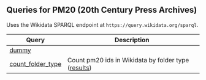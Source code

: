 ## Queries for PM20 (20th Century Press Archives)

Uses the Wikidata SPARQL endpoint at `https://query.wikidata.org/sparql`. 

Query | Description
------|------------
[dummy](http://zbw.eu/beta/sparql-lab/?endpoint=https://query.wikidata.org/sparql&queryRef=https://api.github.com/repos/zbw/sparql-queries/contents/pm20/dummy.rq) | 
[count_folder_type](http://zbw.eu/beta/sparql-lab/?endpoint=https://query.wikidata.org/sparql&queryRef=https://api.github.com/repos/zbw/sparql-queries/contents/pm20/count_folder_type.rq) | Count pm20 ids in Wikidata by folder type ([results](results/count_folder_type.tsv))

